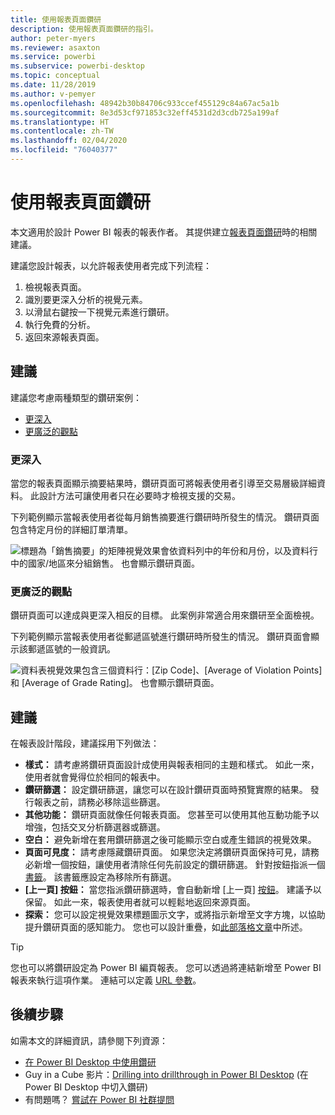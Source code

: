 ```yaml
---
title: 使用報表頁面鑽研
description: 使用報表頁面鑽研的指引。
author: peter-myers
ms.reviewer: asaxton
ms.service: powerbi
ms.subservice: powerbi-desktop
ms.topic: conceptual
ms.date: 11/28/2019
ms.author: v-pemyer
ms.openlocfilehash: 48942b30b84706c933ccef455129c84a67ac5a1b
ms.sourcegitcommit: 8e3d53cf971853c32eff4531d2d3cdb725a199af
ms.translationtype: HT
ms.contentlocale: zh-TW
ms.lasthandoff: 02/04/2020
ms.locfileid: "76040377"
---
```

# <a name="use-report-page-drillthrough"></a>使用報表頁面鑽研

本文適用於設計 Power BI 報表的報表作者。 其提供建立[報表頁面鑽研](../desktop-drillthrough.md)時的相關建議。

建議您設計報表，以允許報表使用者完成下列流程：

1. 檢視報表頁面。
2. 識別要更深入分析的視覺元素。
3. 以滑鼠右鍵按一下視覺元素進行鑽研。
4. 執行免費的分析。
5. 返回來源報表頁面。

## <a name="suggestions"></a>建議

建議您考慮兩種類型的鑽研案例：

- [更深入](#additional-depth)
- [更廣泛的觀點](#broader-perspective)

### <a name="additional-depth"></a>更深入

當您的報表頁面顯示摘要結果時，鑽研頁面可將報表使用者引導至交易層級詳細資料。 此設計方法可讓使用者只在必要時才檢視支援的交易。

下列範例顯示當報表使用者從每月銷售摘要進行鑽研時所發生的情況。 鑽研頁面包含特定月份的詳細訂單清單。

![標題為「銷售摘要」的矩陣視覺效果會依資料列中的年份和月份，以及資料行中的國家/地區來分組銷售。 也會顯示鑽研頁面。](media/report-drillthrough/suggestion-drillthrough-add-depth.png)

### <a name="broader-perspective"></a>更廣泛的觀點

鑽研頁面可以達成與更深入相反的目標。 此案例非常適合用來鑽研至全面檢視。

下列範例顯示當報表使用者從郵遞區號進行鑽研時所發生的情況。 鑽研頁面會顯示該郵遞區號的一般資訊。

![資料表視覺效果包含三個資料行：[Zip Code]、[Average of Violation Points] 和 [Average of Grade Rating]。 也會顯示鑽研頁面。](media/report-drillthrough/suggestion-drillthrough-broader-perspective.png)

## <a name="recommendations"></a>建議

在報表設計階段，建議採用下列做法：

- **樣式：** 請考慮將鑽研頁面設計成使用與報表相同的主題和樣式。 如此一來，使用者就會覺得位於相同的報表中。
- **鑽研篩選：** 設定鑽研篩選，讓您可以在設計鑽研頁面時預覽實際的結果。 發行報表之前，請務必移除這些篩選。
- **其他功能：** 鑽研頁面就像任何報表頁面。 您甚至可以使用其他互動功能予以增強，包括交叉分析篩選器或篩選。
- **空白：** 避免新增在套用鑽研篩選之後可能顯示空白或產生錯誤的視覺效果。
- **頁面可見度：** 請考慮隱藏鑽研頁面。 如果您決定將鑽研頁面保持可見，請務必新增一個按鈕，讓使用者清除任何先前設定的鑽研篩選。 針對按鈕指派一個[書籤](../desktop-bookmarks.md)。 該書籤應設定為移除所有篩選。
- **[上一頁] 按鈕：** 當您指派鑽研篩選時，會自動新增 [上一頁] [按鈕](../desktop-buttons.md)。 建議予以保留。 如此一來，報表使用者就可以輕鬆地返回來源頁面。
- **探索：** 您可以設定視覺效果標題圖示文字，或將指示新增至文字方塊，以協助提升鑽研頁面的感知能力。 您也可以設計重疊，如[此部落格文章](https://alluringbi.com/2019/10/23/overlays-for-true-self-serve-reporting/)中所述。

> [!TIP]
> 您也可以將鑽研設定為 Power BI 編頁報表。 您可以透過將連結新增至 Power BI 報表來執行這項作業。 連結可以定義 [URL 參數](https://powerbi.microsoft.com/blog/url-parameters-for-paginated-reports-are-now-available/)。

## <a name="next-steps"></a>後續步驟

如需本文的詳細資訊，請參閱下列資源：

- [在 Power BI Desktop 中使用鑽研](../desktop-drillthrough.md)
- Guy in a Cube 影片：[Drilling into drillthrough in Power BI Desktop](https://www.youtube.com/watch?v=2x9lLHDbtDk) (在 Power BI Desktop 中切入鑽研)
- 有問題嗎？ [嘗試在 Power BI 社群提問](https://community.powerbi.com/)
